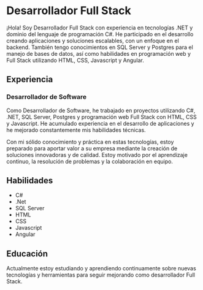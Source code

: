 <h1>Desarrollador Full Stack</h1>

<p>¡Hola! Soy Desarrollador Full Stack con experiencia en tecnologías .NET y dominio del lenguaje de programación C#. He participado en el desarrollo creando aplicaciones y soluciones escalables, con un enfoque en el backend. También tengo conocimientos en SQL Server y Postgres para el manejo de bases de datos, así como habilidades en programación web y Full Stack utilizando HTML, CSS, Javascript y Angular.</p>

<h2>Experiencia</h2>

<h3>Desarrollador de Software</h3>

<p>Como Desarrollador de Software, he trabajado en proyectos utilizando C#, .NET, SQL Server, Postgres y programación web Full Stack con HTML, CSS y Javascript. He acumulado experiencia en el desarrollo de aplicaciones y he mejorado constantemente mis habilidades técnicas.

Con mi sólido conocimiento y práctica en estas tecnologías, estoy preparado para aportar valor a su empresa mediante la creación de soluciones innovadoras y de calidad. Estoy motivado por el aprendizaje continuo, la resolución de problemas y la colaboración en equipo.
</p>

<h2>Habilidades </h2>

<ul>
  <li>C#</li>
  <li>.Net</li>
  <li>SQL Server </li>
  <li>HTML</li>
  <li>CSS</li>
  <li>Javascript</li>
  <li>Angular </li>
</ul>

<h2>Educación</h2>

<p>Actualmente estoy estudiando y aprendiendo continuamente sobre nuevas tecnologías y herramientas para seguir mejorando como desarrollador Full Stack. </p>



